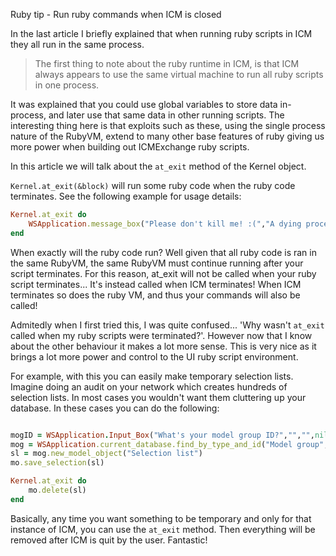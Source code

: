Ruby tip - Run ruby commands when ICM is closed

In the last article I briefly explained that when running ruby scripts in ICM they all run in the same process.

> The first thing to note about the ruby runtime in ICM, is that ICM always appears to use the same virtual machine to run all ruby scripts in one process.

It was explained that you could use global variables to store data in-process, and later use that same data in other running scripts. The interesting thing here is that exploits such as these, using the single process nature of the RubyVM, extend to many other base features of ruby giving us more power when building out ICMExchange ruby scripts.

In this article we will talk about the `at_exit` method of the Kernel object.

`Kernel.at_exit(&block)` will run some ruby code when the ruby code terminates. See the following example for usage details:

```ruby
Kernel.at_exit do 
	WSApplication.message_box("Please don't kill me! :(","A dying process", nil)
end
```

When exactly will the ruby code run? Well given that all ruby code is ran in the same RubyVM, the same RubyVM must continue running after your script terminates. For this reason, at_exit will not be called when your ruby script terminates... It's instead called when ICM terminates! When ICM terminates so does the ruby VM, and thus your commands will also be called!

Admitedly when I first tried this, I was quite confused... 'Why wasn't `at_exit` called when my ruby scripts were terminated?'. However now that I know about the other behaviour it makes a lot more sense. This is very nice as it brings a lot more power and control to the UI ruby script environment.

For example, with this you can easily make temporary selection lists. Imagine doing an audit on your network which creates hundreds of selection lists. In most cases you wouldn't want them cluttering up your database. In these cases you can do the following:

```ruby    #### verification on method names needs to be done

mogID = WSApplication.Input_Box("What's your model group ID?","","",nil).to_i
mog = WSApplication.current_database.find_by_type_and_id("Model group",mogID)
sl = mog.new_model_object("Selection list")
mo.save_selection(sl)

Kernel.at_exit do 
	mo.delete(sl)
end
```

Basically, any time you want something to be temporary and only for that instance of ICM, you can use the `at_exit` method. Then everything will be removed after ICM is quit by the user. Fantastic!
